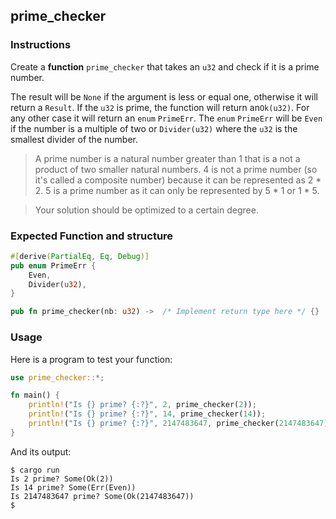 ## prime_checker

### Instructions

Create a **function** `prime_checker` that takes an `u32` and check if it is a prime number.

The result will be `None` if the argument is less or equal one, otherwise it will return a `Result`.
If the `u32` is prime, the function will return an`Ok(u32)`. For any other case it will return an `enum` `PrimeErr`.
The `enum` `PrimeErr` will be `Even` if the number is a multiple of two or `Divider(u32)` where the `u32` is the smallest divider of the number.

> A prime number is a natural number greater than 1 that is a not a product of two smaller natural numbers.
> 4 is not a prime number (so it's called a composite number) because it can be represented as 2 * 2. 5 is a prime number as it can only be represented by 5 * 1 or 1 * 5.

> Your solution should be optimized to a certain degree.

### Expected Function and structure

```rust
#[derive(PartialEq, Eq, Debug)]
pub enum PrimeErr {
    Even,
    Divider(u32),
}

pub fn prime_checker(nb: u32) ->  /* Implement return type here */ {}
```

### Usage

Here is a program to test your function:

```rust
use prime_checker::*;

fn main() {
    println!("Is {} prime? {:?}", 2, prime_checker(2));
    println!("Is {} prime? {:?}", 14, prime_checker(14));
    println!("Is {} prime? {:?}", 2147483647, prime_checker(2147483647));
}
```

And its output:

```console
$ cargo run
Is 2 prime? Some(Ok(2))
Is 14 prime? Some(Err(Even))
Is 2147483647 prime? Some(Ok(2147483647))
$
```
